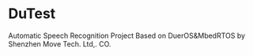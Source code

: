 # DuTest
Automatic Speech Recognition Project Based on DuerOS&amp;MbedRTOS by Shenzhen Move Tech. Ltd,. CO.
